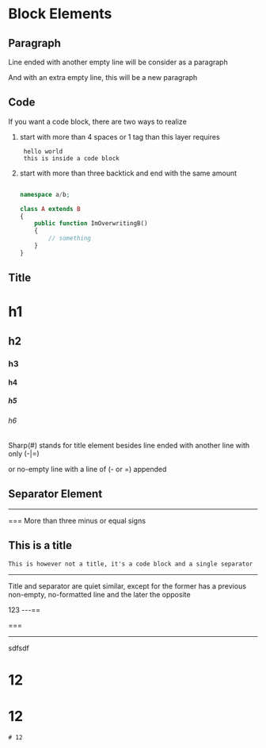 Block Elements
==============

Paragraph
---------
Line ended with another empty line
will be consider as a paragraph

And with an extra empty line, this will be a new paragraph

Code
----
If you want a code block, there are two ways to realize

1. start with more than 4 spaces or 1 tag than this layer requires
    
        hello world
        this is inside a code block
1. start with more than three backtick and end with the same amount

    ```php
    
    namespace a/b;
    
    class A extends B 
    {
        public function ImOverwritingB()
        {
            // something
        }
    }
    
    ```
    
Title
-----

# h1
## h2
### h3
#### h4
##### h5
###### h6

Sharp(#) stands for title element besides line ended with another line with only (-|=)

or no-empty line with a line of (- or =) appended

Separator Element
-----------------
---
===
More than three minus or equal signs 

   This is a title
------------------

    This is however not a title, it's a code block and a single separator 
-------------------------------------------------------------------------

Title and separator are quiet similar,
except for the former has a previous non-empty, no-formatted line
and the later the opposite

123
---==

===


---
sdfsdf

# 12
   # 12
    # 12
